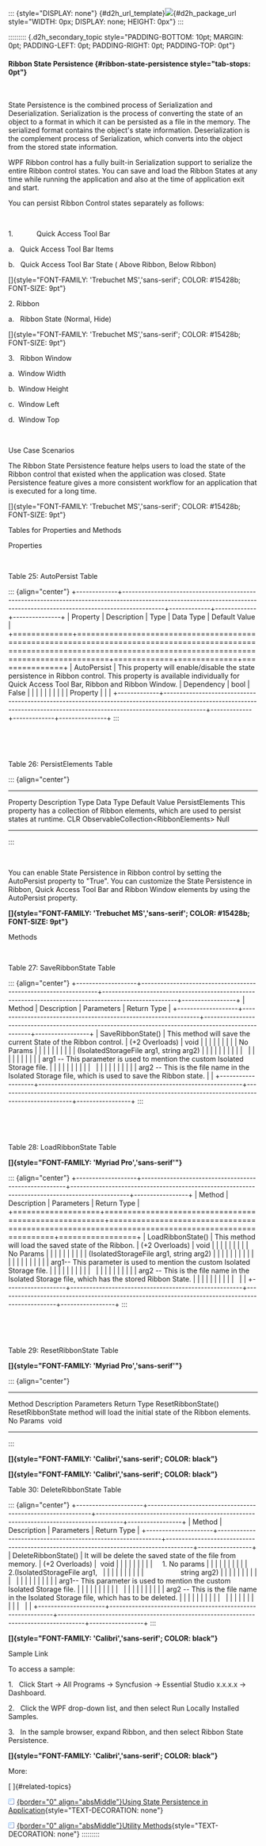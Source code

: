 ::: {style="DISPLAY: none"}
[](ms-xhelp:///?Id=d2h_url_template){#d2h_url_template}![](!package_url!){#d2h_package_url style="WIDTH: 0px; DISPLAY: none; HEIGHT: 0px"}
:::

::::::::: {.d2h_secondary_topic style="PADDING-BOTTOM: 10pt; MARGIN: 0pt; PADDING-LEFT: 0pt; PADDING-RIGHT: 0pt; PADDING-TOP: 0pt"}
#### Ribbon State Persistence {#ribbon-state-persistence style="tab-stops: 0pt"}

 

State Persistence is the combined process of Serialization and Deserialization. Serialization is the process of converting the state of an object to a format in which it can be persisted as a file in the memory. The serialized format contains the object\'s state information. Deserialization is the complement process of Serialization, which converts into the object from the stored state information.

WPF Ribbon control has a fully built-in Serialization support to serialize the entire Ribbon control states. You can save and load the Ribbon States at any time while running the application and also at the time of application exit and start.

You can persist Ribbon Control states separately as follows:

 

1.            Quick Access Tool Bar

a.   Quick Access Tool Bar Items

b.   Quick Access Tool Bar State ( Above Ribbon, Below Ribbon)

[]{style="FONT-FAMILY: 'Trebuchet MS','sans-serif'; COLOR: #15428b; FONT-SIZE: 9pt"} 

2\. Ribbon

a.   Ribbon State (Normal, Hide)

[]{style="FONT-FAMILY: 'Trebuchet MS','sans-serif'; COLOR: #15428b; FONT-SIZE: 9pt"} 

3.   Ribbon Window

a.  Window Width

b.  Window Height

c.  Window Left

d.  Window Top

 

Use Case Scenarios

The Ribbon State Persistence feature helps users to load the state of the Ribbon control that existed when the application was closed. State Persistence feature gives a more consistent workflow for an application that is executed for a long time.

[]{style="FONT-FAMILY: 'Trebuchet MS','sans-serif'; COLOR: #15428b; FONT-SIZE: 9pt"} 

Tables for Properties and Methods

Properties

 

Table 25: AutoPersist Table

::: {align="center"}
+-------------+-------------------------------------------------------------------------------------------------------------------------------------------------------------------------+-------------+-------------+---------------+
| Property    | Description                                                                                                                                                             | Type        | Data Type   | Default Value |
+=============+=========================================================================================================================================================================+=============+=============+===============+
| AutoPersist | This property will enable/disable the state persistence in Ribbon control. This property is available individually for Quick Access Tool Bar, Ribbon and Ribbon Window. | Dependency  | bool        | False         |
|             |                                                                                                                                                                         |             |             |               |
|             |                                                                                                                                                                         | Property    |             |               |
+-------------+-------------------------------------------------------------------------------------------------------------------------------------------------------------------------+-------------+-------------+---------------+
:::

 

 

Table 26: PersistElements Table

::: {align="center"}
  ----------------- ------------------------------------------------------------------------------------------------- ------ ---------------------------------------- ---------------
  Property          Description                                                                                       Type   Data Type                                Default Value
  PersistElements   This property has a collection of Ribbon elements, which are used to persist states at runtime.   CLR    ObservableCollection\<RibbonElements\>   Null
  ----------------- ------------------------------------------------------------------------------------------------- ------ ---------------------------------------- ---------------
:::

 

You can enable State Persistence in Ribbon control by setting the AutoPersist property to "True". You can customize the State Persistence in Ribbon, Quick Access Tool Bar and Ribbon Window elements by using the AutoPersist property.

**[]{style="FONT-FAMILY: 'Trebuchet MS','sans-serif'; COLOR: #15428b; FONT-SIZE: 9pt"}** 

Methods

 

Table 27: SaveRibbonState Table

::: {align="center"}
+-------------------+----------------------------------------------------------------+-----------------------------------------------------------------------------------------------------+-----------------+
| Method            | Description                                                    | Parameters                                                                                          | Return Type     |
+-------------------+----------------------------------------------------------------+-----------------------------------------------------------------------------------------------------+-----------------+
| SaveRibbonState() | This method will save the current State of the Ribbon control. | (+2 Overloads)                                                                                      | void            |
|                   |                                                                |                                                                                                     |                 |
|                   |                                                                | No Params                                                                                           |                 |
|                   |                                                                |                                                                                                     |                 |
|                   |                                                                | (IsolatedStorageFile arg1, string arg2)                                                             |                 |
|                   |                                                                |                                                                                                     |                 |
|                   |                                                                |                                                                                                     |                 |
|                   |                                                                |                                                                                                     |                 |
|                   |                                                                | arg1 -- This parameter is used to mention the custom Isolated Storage file.                         |                 |
|                   |                                                                |                                                                                                     |                 |
|                   |                                                                |                                                                                                     |                 |
|                   |                                                                |                                                                                                     |                 |
|                   |                                                                | arg2 -- This is the file name in the Isolated Storage file, which is used to save the Ribbon state. |                 |
+-------------------+----------------------------------------------------------------+-----------------------------------------------------------------------------------------------------+-----------------+
:::

 

 

Table 28: LoadRibbonState Table

**[]{style="FONT-FAMILY: 'Myriad Pro','sans-serif'"}** 

::: {align="center"}
+-------------------+------------------------------------------------------+------------------------------------------------------------------------------------------------+-----------------+
| Method            | Description                                          | Parameters                                                                                     | Return Type     |
+===================+======================================================+================================================================================================+=================+
| LoadRibbonState() | This method will load the saved state of the Ribbon. | (+2 Overloads)                                                                                 | void            |
|                   |                                                      |                                                                                                |                 |
|                   |                                                      | No Params                                                                                      |                 |
|                   |                                                      |                                                                                                |                 |
|                   |                                                      | (IsolatedStorageFile arg1, string arg2)                                                        |                 |
|                   |                                                      |                                                                                                |                 |
|                   |                                                      |                                                                                                |                 |
|                   |                                                      |                                                                                                |                 |
|                   |                                                      | arg1-- This parameter is used to mention the custom Isolated Storage file.                     |                 |
|                   |                                                      |                                                                                                |                 |
|                   |                                                      |                                                                                                |                 |
|                   |                                                      |                                                                                                |                 |
|                   |                                                      | arg2 -- This is the file name in the Isolated Storage file, which has the stored Ribbon State. |                 |
|                   |                                                      |                                                                                                |                 |
|                   |                                                      |                                                                                                |                 |
+-------------------+------------------------------------------------------+------------------------------------------------------------------------------------------------+-----------------+
:::

 

 

Table 29: ResetRibbonState Table

**[]{style="FONT-FAMILY: 'Myriad Pro','sans-serif'"}** 

::: {align="center"}
  -------------------- ----------------------------------------------------------------------------- ------------ -------------
  Method               Description                                                                   Parameters   Return Type
  ResetRibbonState()   ResetRibbonState method will load the initial state of the Ribbon elements.   No Params     void
  -------------------- ----------------------------------------------------------------------------- ------------ -------------
:::

**[]{style="FONT-FAMILY: 'Calibri','sans-serif'; COLOR: black"}** 

**[]{style="FONT-FAMILY: 'Calibri','sans-serif'; COLOR: black"}** 

Table 30: DeleteRibbonState Table

::: {align="center"}
+---------------------+------------------------------------------------------------+--------------------------------------------------------------------------------------+-----------------+
| Method              | Description                                                | Parameters                                                                           | Return Type     |
+---------------------+------------------------------------------------------------+--------------------------------------------------------------------------------------+-----------------+
| DeleteRibbonState() | It will be delete the saved state of the file from memory. | (+2 Overloads)                                                                       |  void           |
|                     |                                                            |                                                                                      |                 |
|                     |                                                            |     1. No params                                                                     |                 |
|                     |                                                            |                                                                                      |                 |
|                     |                                                            |     2.(IsolatedStorageFile arg1,                                                     |                 |
|                     |                                                            |                                                                                      |                 |
|                     |                                                            |                   string arg2)                                                       |                 |
|                     |                                                            |                                                                                      |                 |
|                     |                                                            |                                                                                      |                 |
|                     |                                                            |                                                                                      |                 |
|                     |                                                            | arg1-- This parameter is used to mention the custom Isolated Storage file.           |                 |
|                     |                                                            |                                                                                      |                 |
|                     |                                                            |                                                                                      |                 |
|                     |                                                            |                                                                                      |                 |
|                     |                                                            | arg2 -- This is the file name in the Isolated Storage file, which has to be deleted. |                 |
|                     |                                                            |                                                                                      |                 |
|                     |                                                            |                                                                                      |                 |
|                     |                                                            |                                                                                      |                 |
|                     |                                                            |                                                                                      |                 |
+---------------------+------------------------------------------------------------+--------------------------------------------------------------------------------------+-----------------+
:::

**[]{style="FONT-FAMILY: 'Calibri','sans-serif'; COLOR: black"}** 

Sample Link

To access a sample:

1.   Click Start -\> All Programs -\> Syncfusion -\> Essential Studio x.x.x.x -\> Dashboard.

2.   Click the WPF drop-down list, and then select Run Locally Installed Samples.

3.   In the sample browser, expand Ribbon, and then select Ribbon State Persistence.

**[]{style="FONT-FAMILY: 'Calibri','sans-serif'; COLOR: black"}** 

More:

[ ]{#related-topics}

[![](button.gif){border="0" align="absMiddle"}Using State Persistence in Application](ms-xhelp:///?Id=f034d814-0259-4d77-9304-5823eefdd220){style="TEXT-DECORATION: none"}

[![](button.gif){border="0" align="absMiddle"}Utility Methods](ms-xhelp:///?Id=a2fd3834-5334-4be0-9b37-68c4bda33fcc){style="TEXT-DECORATION: none"}
:::::::::
